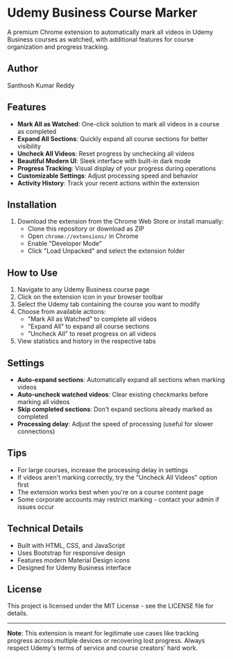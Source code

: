 # Udemy Business Course Marker

A premium Chrome extension to automatically mark all videos in Udemy Business courses as watched, with additional features for course organization and progress tracking.

## Author
Santhosh Kumar Reddy

## Features

- **Mark All as Watched**: One-click solution to mark all videos in a course as completed
- **Expand All Sections**: Quickly expand all course sections for better visibility
- **Uncheck All Videos**: Reset progress by unchecking all videos
- **Beautiful Modern UI**: Sleek interface with built-in dark mode
- **Progress Tracking**: Visual display of your progress during operations
- **Customizable Settings**: Adjust processing speed and behavior
- **Activity History**: Track your recent actions within the extension

## Installation

1. Download the extension from the Chrome Web Store or install manually:
   - Clone this repository or download as ZIP
   - Open `chrome://extensions/` in Chrome
   - Enable "Developer Mode"
   - Click "Load Unpacked" and select the extension folder

## How to Use

1. Navigate to any Udemy Business course page
2. Click on the extension icon in your browser toolbar
3. Select the Udemy tab containing the course you want to modify
4. Choose from available actions:
   - "Mark All as Watched" to complete all videos
   - "Expand All" to expand all course sections
   - "Uncheck All" to reset progress on all videos
5. View statistics and history in the respective tabs

## Settings

- **Auto-expand sections**: Automatically expand all sections when marking videos
- **Auto-uncheck watched videos**: Clear existing checkmarks before marking all videos
- **Skip completed sections**: Don't expand sections already marked as completed
- **Processing delay**: Adjust the speed of processing (useful for slower connections)

## Tips

- For large courses, increase the processing delay in settings
- If videos aren't marking correctly, try the "Uncheck All Videos" option first
- The extension works best when you're on a course content page
- Some corporate accounts may restrict marking - contact your admin if issues occur

## Technical Details

- Built with HTML, CSS, and JavaScript
- Uses Bootstrap for responsive design
- Features modern Material Design icons
- Designed for Udemy Business interface

## License

This project is licensed under the MIT License - see the LICENSE file for details.

---

**Note**: This extension is meant for legitimate use cases like tracking progress across multiple devices or recovering lost progress. Always respect Udemy's terms of service and course creators' hard work. 